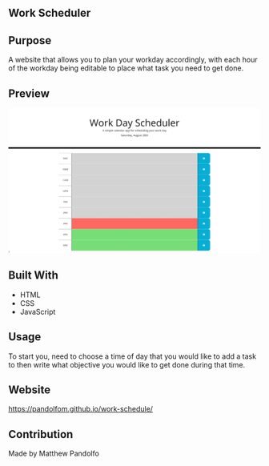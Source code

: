 ## Work Scheduler

## Purpose
A website that allows you to plan your workday accordingly, with each hour of the workday being editable to place what task you need to get done.


## Preview
![Preview](./assets/img/Preview.jpeg)

## Built With
* HTML
* CSS
* JavaScript
  
## Usage
To start you, need to choose a time of day that you would like to add a task to then write what objective you would like to get done during that time.

## Website
https://pandolfom.github.io/work-schedule/

## Contribution
Made by Matthew Pandolfo